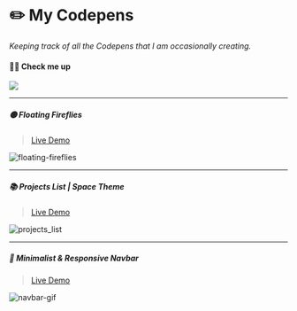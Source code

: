 # ✏️ My Codepens

*Keeping track of all the Codepens that I am occasionally creating.*

#### 🏌🏼 Check me up 
<a href="https://codepen.io/im-luka"><img src="https://img.shields.io/badge/Codepen-000000?style=for-the-badge&logo=codepen&logoColor=white" /></a>
<hr />

##### 🟡 Floating Fireflies  
> [Live Demo](https://codepen.io/im-luka/pen/vYaZwBg)  

![floating-fireflies](https://user-images.githubusercontent.com/46372998/212473308-728587a6-3059-43ea-b3af-cb7f12ce9255.gif)

---

##### 📚 Projects List | Space Theme  
> [Live Demo](https://codepen.io/im-luka/pen/wvxpPWy)  

![projects_list](https://user-images.githubusercontent.com/46372998/213801345-9e5fb2dc-25fa-45f8-be63-6449a2cd2210.png)

---

##### 🔻 Minimalist & Responsive Navbar
> [Live Demo](https://codepen.io/im-luka/pen/gOjoyoq)  

![navbar-gif](https://user-images.githubusercontent.com/46372998/213880657-48056975-f2de-4b3c-a308-c52ea6e5f27f.gif)
